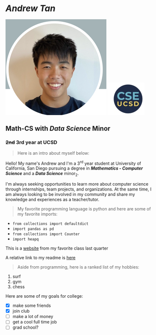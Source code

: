 # **_Andrew Tan_**

<picture>
    <img src=selfie.png>
    <img src=cseucsd.png>
</picture>

## **Math-CS** with *Data Science* Minor

### ~~2nd~~ 3rd year at UCSD

> Here is an intro about myself below: 

Hello! My name's Andrew and I'm a 3<sup>rd</sup> year student at University of California, San Diego pursuing a degree in ***Mathematics - Computer Science*** and a ***Data Science*** minor<sub>2</sub>.

I'm always seeking opportunities to learn more about computer science through internships, team projects, and organizations. At the same time, I am always looking to be involved in my community and share my knowledge and experiences as a teacher/tutor.


> My favorite programming language is python and here are some of my favorite imports:
- `from collections import defaultdict`
- `import pandas as pd`
- `from collections import Counter`
- `import heapq`


This is a [website](https://cseweb.ucsd.edu//~dakane/CSE101/) from my favorite class last quarter

A relative link to my readme is [here](README.md)

>Aside from programming, here is a ranked list of my hobbies:
1. surf
2. gym
3. chess

Here are some of my goals for college:
- [x] make some friends
- [x] join club
- [ ] make a lot of money
- [ ] get a cool full time job
- [ ] grad school?
